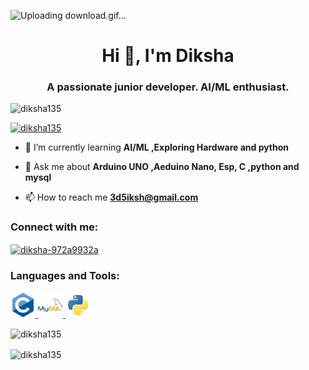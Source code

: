 




![Uploading download.gif…]()



<h1 align="center">Hi 👋, I'm Diksha</h1>
<h3 align="center">A passionate junior developer. AI/ML enthusiast.</h3>

<p align="left"> <img src="https://komarev.com/ghpvc/?username=diksha135&label=Profile%20views&color=0e75b6&style=flat" alt="diksha135" /> </p>

<p align="left"> <a href="https://github.com/ryo-ma/github-profile-trophy"><img src="https://github-profile-trophy.vercel.app/?username=diksha135" alt="diksha135" /></a> </p>

- 🌱 I’m currently learning **AI/ML ,Exploring Hardware and python**

- 💬 Ask me about **Arduino UNO ,Aeduino Nano, Esp, C ,python and mysql**

- 📫 How to reach me **3d5iksh@gmail.com**

<h3 align="left">Connect with me:</h3>
<p align="left">
<a href="https://linkedin.com/in/diksha-972a9932a" target="blank"><img align="center" src="https://raw.githubusercontent.com/rahuldkjain/github-profile-readme-generator/master/src/images/icons/Social/linked-in-alt.svg" alt="diksha-972a9932a" height="30" width="40" /></a>
</p>

<h3 align="left">Languages and Tools:</h3>
<p align="left"> <a href="https://www.cprogramming.com/" target="_blank" rel="noreferrer"> <img src="https://raw.githubusercontent.com/devicons/devicon/master/icons/c/c-original.svg" alt="c" width="40" height="40"/> </a> <a href="https://www.mysql.com/" target="_blank" rel="noreferrer"> <img src="https://raw.githubusercontent.com/devicons/devicon/master/icons/mysql/mysql-original-wordmark.svg" alt="mysql" width="40" height="40"/> </a> <a href="https://www.python.org" target="_blank" rel="noreferrer"> <img src="https://raw.githubusercontent.com/devicons/devicon/master/icons/python/python-original.svg" alt="python" width="40" height="40"/> </a> </p>

<p><img align="center" src="https://github-readme-stats.vercel.app/api/top-langs?username=diksha135&show_icons=true&locale=en&layout=compact" alt="diksha135" /></p>

<p><img align="center" src="https://github-readme-streak-stats.herokuapp.com/?user=diksha135&" alt="diksha135" /></p>
